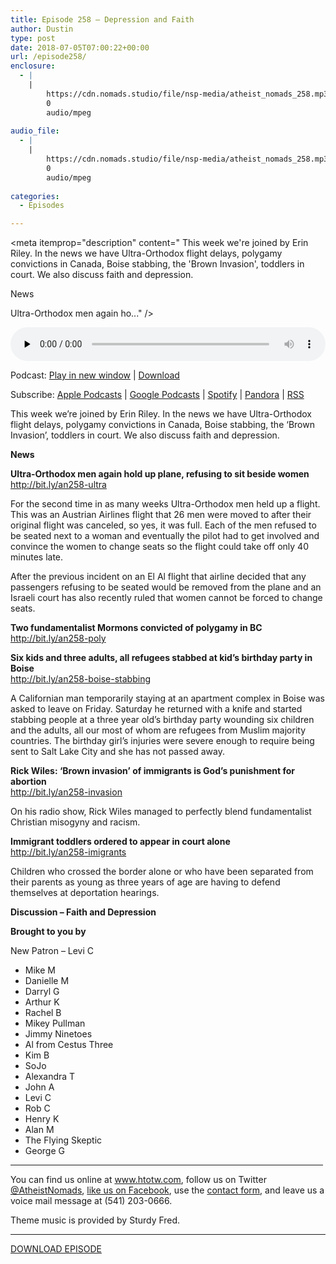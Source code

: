```yaml
---
title: Episode 258 – Depression and Faith
author: Dustin
type: post
date: 2018-07-05T07:00:22+00:00
url: /episode258/
enclosure:
  - |
    |
        https://cdn.nomads.studio/file/nsp-media/atheist_nomads_258.mp3
        0
        audio/mpeg
        
audio_file:
  - |
    |
        https://cdn.nomads.studio/file/nsp-media/atheist_nomads_258.mp3
        0
        audio/mpeg
        
categories:
  - Episodes

---
```

<div itemscope itemtype="http://schema.org/AudioObject">
  <meta itemprop="name" content="Episode 258 &#8211; Depression and Faith" />
  
  <meta itemprop="uploadDate" content="2018-07-05T01:00:22-06:00" />
  
  <meta itemprop="encodingFormat" content="audio/mpeg" />
  
  <meta itemprop="description" content="
This week we're joined by Erin Riley. In the news we have Ultra-Orthodox flight delays, polygamy convictions in Canada, Boise stabbing, the 'Brown Invasion', toddlers in court. We also discuss faith and depression.

News

Ultra-Orthodox men again ho..." />
  
  <meta itemprop="contentUrl" content="https://dts.podtrac.com/redirect.mp3/cdn.nomads.studio/file/nsp-media/atheist_nomads_258.mp3" />
  </p> 
  
  <div class="powerpress_player" id="powerpress_player_8521">
    <audio class="wp-audio-shortcode" id="audio-1775-265" preload="none" style="width: 100%;" controls="controls"><source type="audio/mpeg" src="https://dts.podtrac.com/redirect.mp3/cdn.nomads.studio/file/nsp-media/atheist_nomads_258.mp3?_=265" /><a href="https://dts.podtrac.com/redirect.mp3/cdn.nomads.studio/file/nsp-media/atheist_nomads_258.mp3">https://dts.podtrac.com/redirect.mp3/cdn.nomads.studio/file/nsp-media/atheist_nomads_258.mp3</a></audio>
  </div>
</div>

<p class="powerpress_links powerpress_links_mp3">
  Podcast: <a href="https://dts.podtrac.com/redirect.mp3/cdn.nomads.studio/file/nsp-media/atheist_nomads_258.mp3" class="powerpress_link_pinw" target="_blank" title="Play in new window" onclick="return powerpress_pinw('https://htotw.com/?powerpress_pinw=1775-podcast');" rel="nofollow">Play in new window</a> | <a href="https://dts.podtrac.com/redirect.mp3/cdn.nomads.studio/file/nsp-media/atheist_nomads_258.mp3" class="powerpress_link_d" title="Download" rel="nofollow" download="atheist_nomads_258.mp3">Download</a>
</p>

<p class="powerpress_links powerpress_subscribe_links">
  Subscribe: <a href="https://podcasts.apple.com/us/podcast/humanists-take-on-the-world/id530050098?mt=2&ls=1" class="powerpress_link_subscribe powerpress_link_subscribe_itunes" target="_blank" title="Subscribe on Apple Podcasts" rel="nofollow">Apple Podcasts</a> | <a href="https://www.google.com/podcasts?feed=aHR0cDovL2F0aGVpc3Rub21hZHMubGlic3luLmNvbS9yc3M%3D" class="powerpress_link_subscribe powerpress_link_subscribe_googleplay" target="_blank" title="Subscribe on Google Podcasts" rel="nofollow">Google Podcasts</a> | <a href="https://open.spotify.com/show/3LzK2xZGike6Tc1GEMtMbr?si=LieN9SNuTpq96smuaUsH8A" class="powerpress_link_subscribe powerpress_link_subscribe_spotify" target="_blank" title="Subscribe on Spotify" rel="nofollow">Spotify</a> | <a href="https://www.pandora.com/podcast/atheist-nomads/PC:10122?corr=62071012&part=ug" class="powerpress_link_subscribe powerpress_link_subscribe_pandora" target="_blank" title="Subscribe on Pandora" rel="nofollow">Pandora</a> | <a href="https://htotw.com/feed/podcast/" class="powerpress_link_subscribe powerpress_link_subscribe_rss" target="_blank" title="Subscribe via RSS" rel="nofollow">RSS</a>
</p>

  
This week we&#8217;re joined by Erin Riley. In the news we have Ultra-Orthodox flight delays, polygamy convictions in Canada, Boise stabbing, the &#8216;Brown Invasion&#8217;, toddlers in court. We also discuss faith and depression.

**News**

**Ultra-Orthodox men again hold up plane, refusing to sit beside women**  
<a href="http://bit.ly/an258-ultra" target="_blank" rel="noopener">http://bit.ly/an258-ultra</a>

For the second time in as many weeks Ultra-Orthodox men held up a flight. This was an Austrian Airlines flight that 26 men were moved to after their original flight was canceled, so yes, it was full. Each of the men refused to be seated next to a woman and eventually the pilot had to get involved and convince the women to change seats so the flight could take off only 40 minutes late.

After the previous incident on an El Al flight that airline decided that any passengers refusing to be seated would be removed from the plane and an Israeli court has also recently ruled that women cannot be forced to change seats.

**Two fundamentalist Mormons convicted of polygamy in BC**  
<a href="http://bit.ly/an258-poly" target="_blank" rel="noopener">http://bit.ly/an258-poly</a>

**Six kids and three adults, all refugees stabbed at kid&#8217;s birthday party in Boise**  
<a href="http://bit.ly/an258-boise-stabbing" target="_blank" rel="noopener">http://bit.ly/an258-boise-stabbing</a>

A Californian man temporarily staying at an apartment complex in Boise was asked to leave on Friday. Saturday he returned with a knife and started stabbing people at a three year old&#8217;s birthday party wounding six children and the adults, all our most of whom are refugees from Muslim majority countries. The birthday girl&#8217;s injuries were severe enough to require being sent to Salt Lake City and she has not passed away.

**Rick Wiles: ‘Brown invasion’ of immigrants is God’s punishment for abortion**  
<a href="http://bit.ly/an258-invasion" target="_blank" rel="noopener">http://bit.ly/an258-invasion</a>

On his radio show, Rick Wiles managed to perfectly blend fundamentalist Christian misogyny and racism.

**Immigrant toddlers ordered to appear in court alone**  
<a href="http://bit.ly/an258-imigrants" target="_blank" rel="noopener">http://bit.ly/an258-imigrants</a>

Children who crossed the border alone or who have been separated from their parents as young as three years of age are having to defend themselves at deportation hearings.

**Discussion &#8211; Faith and Depression**

**Brought to you by**

New Patron &#8211; Levi C  
* Mike M  
* Danielle M  
* Darryl G  
* Arthur K  
* Rachel B  
* Mikey Pullman  
* Jimmy Ninetoes  
* Al from Cestus Three  
* Kim B  
* SoJo  
* Alexandra T  
* John A  
* Levi C  
* Rob C  
* Henry K  
* Alan M  
* The Flying Skeptic  
* George G

<hr width="500" />

You can find us online at <a href="https://www.htotw.com/" target="_blank" rel="noopener">www.htotw.com</a>, follow us on Twitter <a href="https://twitter.com/AtheistNomads" target="_blank" rel="noopener">@AtheistNomads</a>, <a href="https://htotw.com/facebook" target="_blank" rel="noopener">like us on Facebook</a>, use the [contact form](https://htotw.com/contact), and leave us a voice mail message at (541) 203-0666.

Theme music is provided by Sturdy Fred.

<hr width="”500”" />

<a href="https://dts.podtrac.com/redirect.mp3/cdn.nomads.studio/file/nsp-media/atheist_nomads_258.mp3" target="_blank" rel="noopener">DOWNLOAD EPISODE</a>